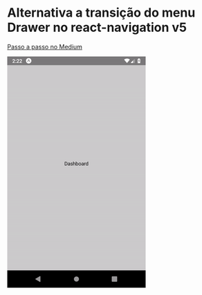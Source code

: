 # Alternativa a transição do menu Drawer no react-navigation v5

[Passo a passo no Medium](https://medium.com/@mrcllw/alternativa-a-transi%C3%A7%C3%A3o-do-menu-drawer-no-react-navigation-v5-eae7c589716d)

![App final](https://github.com/mrcllw/custom-drawer-menu/blob/master/final.gif)